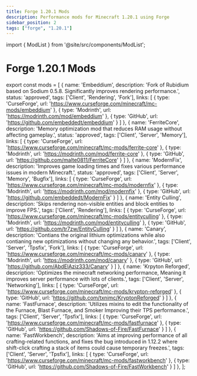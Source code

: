```yaml
---
title: Forge 1.20.1 Mods
description: Performance mods for Minecraft 1.20.1 using Forge
sidebar_position: 2
tags: ["forge", "1.20.1"]
---
```


import { ModList } from '@site/src/components/ModList';

# Forge 1.20.1 Mods

export const mods = [
  {
    name: 'Embeddium',
    description: 'Fork of Rubidium based on Sodium 0.5.8. Significantly improves rendering performance.',
    status: 'approved',
    tags: ['Client', 'Rendering', 'Fork'],
    links: [
      { type: 'CurseForge', url: 'https://www.curseforge.com/minecraft/mc-mods/embeddium' },
      { type: 'Modrinth', url: 'https://modrinth.com/mod/embeddium' },
      { type: 'GitHub', url: 'https://github.com/embeddedt/embeddium' }
    ]
  },
  {
    name: 'FerriteCore',
    description: 'Memory optimization mod that reduces RAM usage without affecting gameplay.',
    status: 'approved',
    tags: ['Client', 'Server', 'Memory'],
    links: [
      { type: 'CurseForge', url: 'https://www.curseforge.com/minecraft/mc-mods/ferrite-core' },
      { type: 'Modrinth', url: 'https://modrinth.com/mod/ferrite-core' },
      { type: 'GitHub', url: 'https://github.com/malte0811/FerriteCore' }
    ]
  },
  {
    name: 'ModernFix',
    description: 'Improves game loading times and fixes various performance issues in modern Minecraft.',
    status: 'approved',
    tags: ['Client', 'Server', 'Memory', 'Bugfix'],
    links: [
      { type: 'CurseForge', url: 'https://www.curseforge.com/minecraft/mc-mods/modernfix' },
      { type: 'Modrinth', url: 'https://modrinth.com/mod/modernfix' },
      { type: 'GitHub', url: 'https://github.com/embeddedt/ModernFix' }
    ]
  },
  {
    name: 'Entity Culling',
    description: 'Skips rendering non-visible entities and block entities to improve FPS.',
    tags: ['Client', 'Rendering'],
    links: [
      { type: 'CurseForge', url: 'https://www.curseforge.com/minecraft/mc-mods/entityculling' },
      { type: 'Modrinth', url: 'https://modrinth.com/mod/entityculling' },
      { type: 'GitHub', url: 'https://github.com/tr7zw/EntityCulling' }
    ]
  },
  {
    name: 'Canary',
    description: 'Contians the original lithium optimizations while also contianing new optimizations without changing any behavior.',
    tags: ['Client', 'Server', 'Tpsfix', 'Fork'],
    links: [
      { type: 'CurseForge', url: 'https://www.curseforge.com/minecraft/mc-mods/canary' },
      { type: 'Modrinth', url: 'https://modrinth.com/mod/canary' },
      { type: 'GitHub', url: 'https://github.com/AbdElAziz333/Canary' }
    ]
  },
  {
    name: 'Krpyton Reforged',
    description: 'Optimizes the minecraft networking performance, Meaning it improves server performance with lots of clients.',
    tags: ['Client', 'Server', 'Networking'],
    links: [
      { type: 'CurseForge', url: 'https://www.curseforge.com/minecraft/mc-mods/krypton-reforged' },
      { type: 'GitHub', url: 'https://github.com/txnimc/KryptonReforged' }
    ]
  },
  {
    name: 'FastFurnace',
    description: 'Utilizes mixins to edit the functionality of the Furnace, Blast Furnace, and Smoker Improving their TPS performance.',
    tags: ['Client', 'Server', 'Tpsfix'],
    links: [
      { type: 'CurseForge', url: 'https://www.curseforge.com/minecraft/mc-mods/fastfurnace' },
      { type: 'GitHub', url: 'https://github.com/Shadows-of-Fire/FastFurnace' }
    ]
  },
  {
    name: 'FastWorkbench',
    description: 'Aims at improving performance of all crafting-related functions, and fixes the bug introduced in 1.12.2 where shift-click crafting a stack of items could cause temporary freezes.',
    tags: ['Client', 'Server', 'Tpsfix'],
    links: [
      { type: 'CurseForge', url: 'https://www.curseforge.com/minecraft/mc-mods/fastworkbench' },
      { type: 'GitHub', url: 'https://github.com/Shadows-of-Fire/FastWorkbench' }
    ]
  },
];

<ModList mods={mods} />
